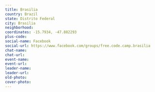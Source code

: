 ```yaml
---
title: Brasilia
country: Brazil
state: Distrito Federal
city: Brasilia
neighborhood: 
coordinates: -15.7934, -47.882293
plus-code:
social-name: Facebook
social-url: https://www.facebook.com/groups/free.code.camp.brasilia
chat-name:
chat-url:
event-name:
event-url:
leader-name:
leader-url:
old-photo: 
cover-photo:
---
```

